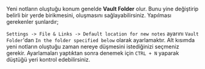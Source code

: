 Yeni notların oluştuğu konum genelde **Vault Folder** olur. Bunu yine değiştirip belirli bir yerde birikmesini, oluşmasını sağlayabilirsiniz. Yapılması gerekenler şunlardır; 

`Settings -> File & Links -> Default location for new notes` ayarını `Vault Folder`'dan 
`In the folder specified below` olarak ayarlamaktır. Alt kısımda yeni notların oluştuğu zaman nereye düşmesini istediğinizi seçmeniz gerekir. Ayarlamaları yaptıktan sonra denemek için 
`CTRL + N` yaparak düştüğü yeri kontrol edebilirsiniz.